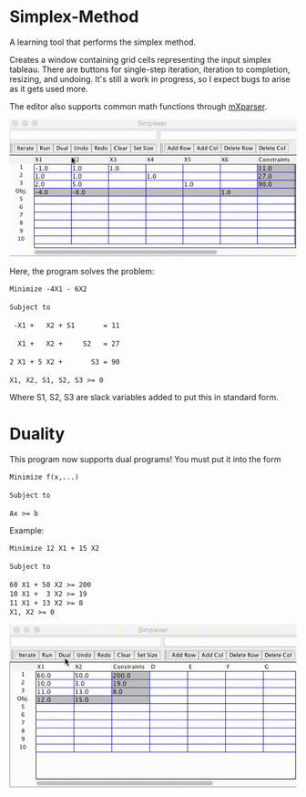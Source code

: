 # Simplex-Method
A learning tool that performs the simplex method.

Creates a window containing grid cells representing the input simplex tableau. There are buttons for single-step iteration, iteration to completion, resizing, and undoing. It's still a work in progress, so I expect bugs to arise as it gets used more.

The editor also supports common math functions through [mXparser](http://mathparser.org/).

![Sample Screenshot](Screenshots/Sample.gif)

Here, the program solves the problem:

    Minimize -4X1 - 6X2
    
    Subject to 
    
     -X1 +   X2 + S1       = 11
    
      X1 +   X2 +     S2   = 27
    
    2 X1 + 5 X2 +       S3 = 90
    
    X1, X2, S1, S2, S3 >= 0
    
    
Where S1, S2, S3 are slack variables added to put this in standard form.

# Duality
This program now supports dual programs! You must put it into the form

    Minimize f(x,...)
    
    Subject to
    
    Ax >= b
   
Example:

    Minimize 12 X1 + 15 X2
    
    Subject to
    
    60 X1 + 50 X2 >= 200
    10 X1 +  3 X2 >= 19
    11 X1 + 13 X2 >= 8
    X1, X2 >= 0
    
![Sample Screenshot](Screenshots/Dual_Sample.gif)

 
